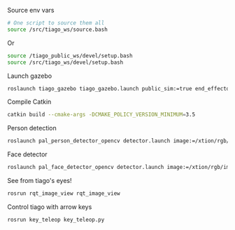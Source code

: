 Source env vars
```sh
# One script to source them all
source /src/tiago_ws/source.bash
```

Or

```sh
source /tiago_public_ws/devel/setup.bash
source /src/tiago_ws/devel/setup.bash
```

Launch gazebo
```sh
roslaunch tiago_gazebo tiago_gazebo.launch public_sim:=true end_effector:=pal-hey5 world:=dnd
```

Compile Catkin
```sh
catkin build --cmake-args -DCMAKE_POLICY_VERSION_MINIMUM=3.5
```

Person detection
```sh
roslaunch pal_person_detector_opencv detector.launch image:=/xtion/rgb/image_raw
```

Face detector
```sh
roslaunch pal_face_detector_opencv detector.launch image:=/xtion/rgb/image_raw
```

See from tiago's eyes!
```sh
rosrun rqt_image_view rqt_image_view
```

Control tiago with arrow keys
```sh
rosrun key_teleop key_teleop.py
```